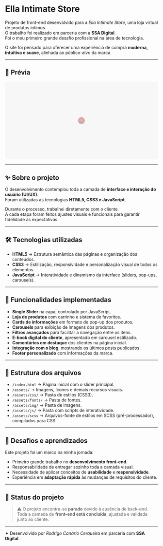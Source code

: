 # Ella Intimate Store

Projeto de front-end desenvolvido para a *Ella Intimate Store*, uma loja virtual de produtos íntimos.  
O trabalho foi realizado em parceria com a **SSA Digital**.  
Foi o meu primeiro grande desafio profissional na área de tecnologia.  

O site foi pensado para oferecer uma experiência de compra **moderna, intuitiva e suave**, alinhada ao público-alvo da marca.   

---

## 🎥 Prévia

![Preview do botão](./preview.gif)

---

## ✨ Sobre o projeto

O desenvolvimento contemplou toda a camada de **interface e interação do usuário (UI/UX)**.  
Foram utilizadas as tecnologias **HTML5, CSS3 e JavaScript**.  

Durante o processo, trabalhei diretamente com o cliente.  
A cada etapa foram feitos ajustes visuais e funcionais para garantir fidelidade às expectativas.  

---

## 🛠 Tecnologias utilizadas

- **HTML5** → Estrutura semântica das páginas e organização dos conteúdos.  
- **CSS3** → Estilização, responsividade e personalização visual de todos os elementos.  
- **JavaScript** → Interatividade e dinamismo da interface (sliders, pop-ups, carousels).  

---

## 📌 Funcionalidades implementadas

- **Single Slider** na capa, controlado por JavaScript.  
- **Loja de produtos** com carrinho e sistema de favoritos.  
- **Cards de informações** em formato de pop-up dos produtos.  
- **Carousels** para exibição de imagens dos produtos.  
- **Filtros avançados** para facilitar a navegação entre os itens.  
- **E-book digital do cliente**, apresentado em carousel estilizado.  
- **Comentários em destaque** dos clientes na página inicial.  
- **Integração com o blog**, mostrando os últimos posts publicados.  
- **Footer personalizado** com informações da marca.  

---

## 📂 Estrutura dos arquivos

- `/index.html` → Página inicial com o slider principal.
- `/assets/` → Imagens, ícones e demais recursos visuais.
- `/assets/css/` → Pasta de estilos (CSS3).
- `/assets/fonts/` → Pasta de fontes.
- `/assets/img/` → Pasta de imagens.    
- `/assets/js/` → Pasta com scripts de interatividade.  
- `/assets/scss` → Arquivos-fonte de estilos em SCSS (pré-processador), compilados para CSS.  

---

## 🚀 Desafios e aprendizados

Este projeto foi um marco na minha jornada:  
- Primeiro grande trabalho no **desenvolvimento front-end**.  
- Responsabilidade de entregar sozinho toda a camada visual.  
- Necessidade de aplicar conceitos de **usabilidade** e **responsividade**.  
- Experiência em **adaptação rápida** às mudanças de requisitos do cliente.  

---

## 📌 Status do projeto

> ⚠️ O projeto encontra-se **parado** devido à ausência de back-end.  
> Toda a camada de **front-end está concluída**, ajustada e validada junto ao cliente.  

---

✦ Desenvolvido por *Rodrigo Canário Cerqueira* em parceria com **SSA Digital**.
